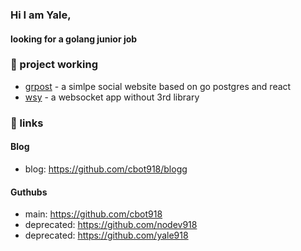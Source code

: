 ### Hi I am Yale,

#### looking for a golang junior job

### 🌱 project working

- [grpost](https://github.com/cbot918/grpost) - a simlpe social website based on go postgres and react
- [wsy](https://github.com/cbot918/wsy) - a websocket app without 3rd library


### 🔭 links

#### Blog
- blog: https://github.com/cbot918/blogg

#### Guthubs 

- main: https://github.com/cbot918
- deprecated: https://github.com/nodev918
- deprecated: https://github.com/yale918


<!--
Here are some ideas to get you started:

- 
- 🌱 I’m currently learning ...
- 👯 I’m looking to collaborate on ...
- 🤔 I’m looking for help with ...
- 💬 Ask me about ...
- 📫 How to reach me: ...
- 😄 Pronouns: ...
- ⚡ Fun fact: ... -->
